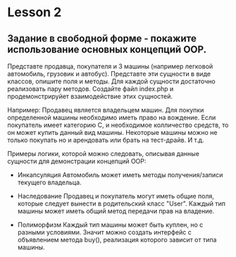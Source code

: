 # Lesson 2

## Задание в свободной форме - покажите использование основных концепций OOP.
Представте продавца, покупателя и 3 машины (например легковой автомобиль, грузовик и автобус).
Представте эти сущности в виде классов, опишите поля и методы.
Для каждой сущности достаточно реализовать пару методов.
Создайте файл index.php и продемонстрируйет взаимодействие этих сущностей.


Например:
Продавец является владельцем машин. Для покупки определенной машины необходимо иметь право на вождение.
Если покупатель имеет категорию С, и необходимое колличество средств, то он может купить данный вид машины.
Некоторые машины можно не только покупать но и арендовать или брать на тест-драйв.
И т.д.


Примеры логики, которой можно следовать, описывая данные сущности для демонстрации концепций OOP:
+ Инкапсуляция
Автомобиль может иметь методы получения/записи текущего владельца.

+ Наследование
Продавец и покупатель могут иметь общие поля, которые следует вынести в родительский класс "User".
Каждый тип машины может иметь общий метод передачи прав на владение.

+ Полиморфизм
Каждый тип машины может быть куплен, но с разными условиями.
Значит можно создать интерфейс с объявлением метода buy(), реализация которого зависит от типа машины.
